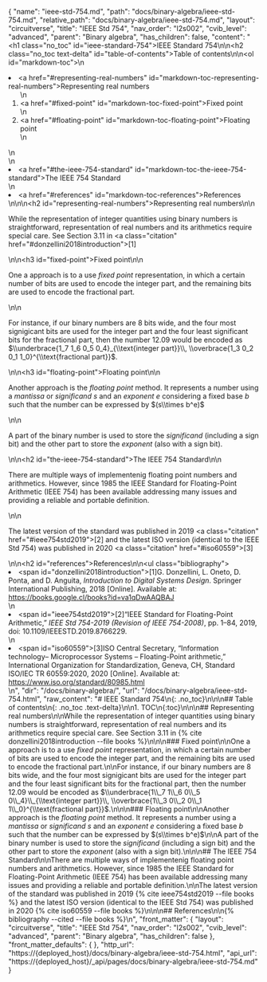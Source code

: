 {
  "name": "ieee-std-754.md",
  "path": "docs/binary-algebra/ieee-std-754.md",
  "relative_path": "docs/binary-algebra/ieee-std-754.md",
  "layout": "circuitverse",
  "title": "IEEE Std 754",
  "nav_order": "l2s002",
  "cvib_level": "advanced",
  "parent": "Binary algebra",
  "has_children": false,
  "content": "<h1 class=\"no_toc\" id=\"ieee-standard-754\">IEEE Standard 754</h1>\n\n<h2 class=\"no_toc text-delta\" id=\"table-of-contents\">Table of contents</h2>\n\n<ol id=\"markdown-toc\">\n  <li><a href=\"#representing-real-numbers\" id=\"markdown-toc-representing-real-numbers\">Representing real numbers</a>    <ol>\n      <li><a href=\"#fixed-point\" id=\"markdown-toc-fixed-point\">Fixed point</a></li>\n      <li><a href=\"#floating-point\" id=\"markdown-toc-floating-point\">Floating point</a></li>\n    </ol>\n  </li>\n  <li><a href=\"#the-ieee-754-standard\" id=\"markdown-toc-the-ieee-754-standard\">The IEEE 754 Standard</a></li>\n  <li><a href=\"#references\" id=\"markdown-toc-references\">References</a></li>\n</ol>\n\n<h2 id=\"representing-real-numbers\">Representing real numbers</h2>\n\n<p>While the representation of integer quantities using binary numbers is straightforward, representation of real numbers and its arithmetics require special care. See Section 3.11 in <a class=\"citation\" href=\"#donzellini2018introduction\">[1]</a></p>\n\n<h3 id=\"fixed-point\">Fixed point</h3>\n\n<p>One a approach is to a use <em>fixed point</em> representation, in which a certain number of bits are used to encode the integer part, and the remaining bits are used to encode the fractional part.</p>\n\n<p>For instance, if our binary numbers are 8 bits wide, and the four most signigicant bits are used for the integer part and the four least significant bits for the fractional part, then the number 12.09 would be encoded as $\\underbrace{1_7 1_6 0_5 0_4}_{\\text{integer part}}\\, \\overbrace{1_3 0_2 0_1 1_0}^{\\text{fractional part}}$.</p>\n\n<h3 id=\"floating-point\">Floating point</h3>\n\n<p>Another approach is the <em>floating point</em> method. It represents a number using a <em>mantissa</em> or <em>significand</em> $s$ and an <em>exponent</em> $e$ considering a fixed base $b$ such that the number can be expressed by $(s\\times b^e)$</p>\n\n<p>A part of the binary number is used to store the <em>significand</em> (including a sign bit) and the other part to store the <em>exponent</em> (also with a sign bit).</p>\n\n<h2 id=\"the-ieee-754-standard\">The IEEE 754 Standard</h2>\n\n<p>There are multiple ways of implementenig floating point numbers and arithmetics. However, since 1985 the IEEE Standard for Floating-Point Arithmetic (IEEE 754) has been available addressing many issues and providing a reliable and portable definition.</p>\n\n<p>The latest version of the standard was published in 2019 <a class=\"citation\" href=\"#ieee754std2019\">[2]</a> and the latest ISO version (identical to the IEEE Std 754) was published in 2020 <a class=\"citation\" href=\"#iso60559\">[3]</a></p>\n\n<h2 id=\"references\">References</h2>\n\n<ul class=\"bibliography\"><li><span id=\"donzellini2018introduction\">[1]G. Donzellini, L. Oneto, D. Ponta, and D. Anguita, <i>Introduction to Digital Systems Design</i>. Springer International Publishing, 2018 [Online]. Available at: https://books.google.cl/books?id=va1qDwAAQBAJ</span></li>\n<li><span id=\"ieee754std2019\">[2]“IEEE Standard for Floating-Point Arithmetic,” <i>IEEE Std 754-2019 (Revision of IEEE 754-2008)</i>, pp. 1–84, 2019, doi: 10.1109/IEEESTD.2019.8766229. </span></li>\n<li><span id=\"iso60559\">[3]ISO Central Secretary, “Information technology– Microprocessor Systems – Floating-Point arithmetic,” International Organization for Standardization, Geneva, CH, Standard ISO/IEC TR 60559:2020, 2020 [Online]. Available at: https://www.iso.org/standard/80985.html</span></li></ul>\n",
  "dir": "/docs/binary-algebra/",
  "url": "/docs/binary-algebra/ieee-std-754.html",
  "raw_content": "# IEEE Standard 754\n{: .no_toc}\n\n\n## Table of contents\n{: .no_toc .text-delta}\n\n1. TOC\n{:toc}\n\n\n## Representing real numbers\n\nWhile the representation of integer quantities using binary numbers is straightforward, representation of real numbers and its arithmetics require special care. See Section 3.11 in {% cite donzellini2018introduction --file books %}\n\n\n### Fixed point\n\nOne a approach is to a use *fixed point* representation, in which a certain number of bits are used to encode the integer part, and the remaining bits are used to encode the fractional part.\n\nFor instance, if our binary numbers are 8 bits wide, and the four most signigicant bits are used for the integer part and the four least significant bits for the fractional part, then the number 12.09 would be encoded as $\\underbrace{1\\_7 1\\_6 0\\_5 0\\_4}\\_{\\text{integer part}}\\, \\overbrace{1\\_3 0\\_2 0\\_1 1\\_0}^{\\text{fractional part}}$.\n\n\n### Floating point\n\nAnother approach is the *floating point* method. It represents a number using a *mantissa* or *significand* $s$ and an *exponent* $e$ considering a fixed base $b$ such that the number can be expressed by $(s\\times b^e)$\n\nA part of the binary number is used to store the *significand* (including a sign bit) and the other part to store the *exponent* (also with a sign bit).\n\n\n## The IEEE 754 Standard\n\nThere are multiple ways of implementenig floating point numbers and arithmetics. However, since 1985 the IEEE Standard for Floating-Point Arithmetic (IEEE 754) has been available addressing many issues and providing a reliable and portable definition.\n\nThe latest version of the standard was published in 2019 {% cite ieee754std2019 --file books %} and the latest ISO version (identical to the IEEE Std 754) was published in 2020 {% cite iso60559 --file books %}\n\n\n## References\n\n{% bibliography --cited --file books %}\n",
  "front_matter": {
    "layout": "circuitverse",
    "title": "IEEE Std 754",
    "nav_order": "l2s002",
    "cvib_level": "advanced",
    "parent": "Binary algebra",
    "has_children": false
  },
  "front_matter_defaults": {
  },
  "http_url": "https://{deployed_host}/docs/binary-algebra/ieee-std-754.html",
  "api_url": "https://{deployed_host}/_api/pages/docs/binary-algebra/ieee-std-754.md"
}